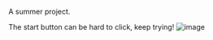 A summer project.

The start button can be hard to click, keep trying!
![image](https://user-images.githubusercontent.com/4059636/52283651-29206200-2963-11e9-88c8-abf72b21ebcd.PNG)
